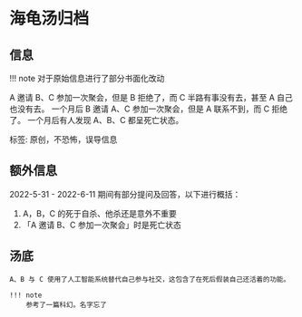 # 海龟汤归档
## 信息
!!! note
    对于原始信息进行了部分书面化改动

A 邀请 B、C 参加一次聚会，但是 B 拒绝了，而 C 半路有事没有去，甚至 A 自己也没有去。
一个月后 B 邀请 A、C 参加一次聚会，但是 A 联系不到，而 C 拒绝了。
一个月后有人发现 A、B、C 都呈死亡状态。

标签: 原创，不恐怖，误导信息

## 额外信息
2022-5-31 - 2022-6-11 期间有部分提问及回答，以下进行概括：

1. A，B，C 的死于自杀、他杀还是意外不重要
2. 「A 邀请 B、C 参加一次聚会」时是死亡状态

## 汤底
```hide "展开"
A、B 与 C 使用了人工智能系统替代自己参与社交，这包含了在死后假装自己还活着的功能。

!!! note
    参考了一篇科幻。名字忘了
```
